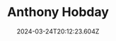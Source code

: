 ---
title: Anthony Hobday
url: https://anthonyhobday.com
date: "2024-03-24T20:12:23.604Z"
collection:
  - Favourites
type: Collections
kind: website
---